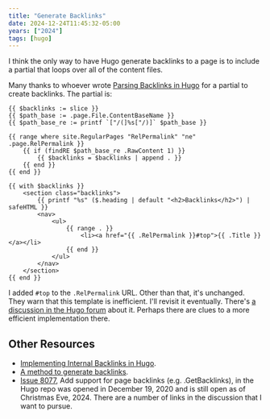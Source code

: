 ```yaml
---
title: "Generate Backlinks"
date: 2024-12-24T11:45:32-05:00
years: ["2024"]
tags: [hugo]
---
```

I think the only way to have Hugo generate backlinks to a page is to include a partial that loops over all of the content files.
<!--more-->
Many thanks to whoever wrote [Parsing Backlinks in Hugo](https://scripter.co/parsing-backlinks-in-hugo) for a partial to create backlinks. The partial is:

```go-template
{{ $backlinks := slice }}
{{ $path_base := .page.File.ContentBaseName }}
{{ $path_base_re := printf `["/(]%s["/)]` $path_base }}

{{ range where site.RegularPages "RelPermalink" "ne" .page.RelPermalink }}
    {{ if (findRE $path_base_re .RawContent 1) }}
        {{ $backlinks = $backlinks | append . }}
    {{ end }}
{{ end }}

{{ with $backlinks }}
    <section class="backlinks">
        {{ printf "%s" ($.heading | default "<h2>Backlinks</h2>") | safeHTML }}
        <nav>
            <ul>
                {{ range . }}
                    <li><a href="{{ .RelPermalink }}#top">{{ .Title }}</a></li>
                {{ end }}
            </ul>
        </nav>
    </section>
{{ end }}
```

I added `#top` to the `.RelPermalink` URL. Other than that, it's unchanged. They warn that this template is inefficient. I'll revisit it eventually. There's [a discussion in the Hugo forum](https://discourse.gohugo.io/t/parsing-backlinks-in-hugo/38281) about it. Perhaps there are clues to a more efficient implementation there.

## Other Resources

- [Implementing Internal Backlinks in Hugo](https://garrido.io/notes/hugo-backlinks/).
- [A method to generate backlinks](https://discourse.gohugo.io/t/a-method-to-generate-backlinks/39779/1).
- [Issue 8077](https://github.com/gohugoio/hugo/issues/8077), Add support for page backlinks (e.g. .GetBacklinks), in the Hugo repo was opened in December 19, 2020 and is still open as of Christmas Eve, 2024. There are a number of links in the discussion that I want to pursue.
